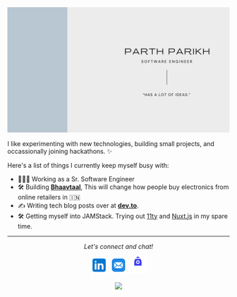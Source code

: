 <img src="https://github.com/parikhparth23/parikhparth23/blob/main/readme_images/Parth%20Parikh.png" alt="Hero image">

I like experimenting with new technologies, building small projects, and occassionally joining hackathons. ✨

Here's a list of things I currently keep myself busy with:

- 👩🏻‍💻 Working as a Sr. Software Engineer
- 🛠️ Building **[Bhaavtaal](https://bhaavtaal.com)**, This will change how people buy electronics from online retailers in 🇮🇳
- ✍️ Writing tech blog posts over at **[dev.to](https://dev.to/jayehernandez)**.
- 🛠 Getting myself into JAMStack. Trying out [11ty](https://www.11ty.dev/) and [Nuxt.js](https://nuxtjs.org/) in my spare time.



<hr>
<p align="center">
  <i>Let's connect and chat!</i>

  <p align="center">
    <a href="https://www.linkedin.com/in/parikhparth23/" alt="Linkedin"><img src="https://github.com/parikhparth23/parikhparth23/blob/main/readme_images/icons8-linkedin-96.png" width="40" height="40"></a>
    <a href="mailto:contact@bhaavtaal.com" alt="Contact me"><img src="https://github.com/parikhparth23/parikhparth23/blob/main/readme_images/icons8-mail-96.png" width="40" height="40"></a>
    <a href="https://bhaavtaal.com" alt="My Startup"><img src="https://github.com/parikhparth23/parikhparth23/blob/main/readme_images/business.png" width="40" height="40"></a>
  </p>

  <p align="center">
    <a href="https://visitor-badge.glitch.me/">
      <img align="center" src="https://page-views.glitch.me/badge?page_id=jayehernandez.jayehernandez">
    </a>
  </p>
</p>
